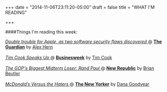 +++
date = "2014-11-06T23:11:20-05:00"
draft = false
title = "WHAT I'M READING"

+++

####Things I'm reading this week:

[ _Double trouble for Apple, as two software security flaws discovered_ ](http://www.theguardian.com/technology/2014/nov/06/apple-mac-iphone-security-malware) @ [**The Guardian**](http://theguardian.com) by [Alex Hern](https://twitter.com/alexhern)
<br>
<br>
[ _Tim Cook Speaks Up_ ](http://www.businessweek.com/articles/2014-10-30/tim-cook-im-proud-to-be-gay) @ [**Businesweek**](http://businessweek.com) by [Tim Cook](http://www.apple.com/pr/bios/tim-cook.html)
<br>
<br>
[ _The GOP's Biggest Midterm Loser: Rand Paul_ ](http://www.newrepublic.com/article/120174/rand-paul-2014-midterm-elections-biggest-republican-loser) @ [**New Republic**](http://newrepublic.com) by [Brian Beutler](https://twitter.com/brianbeutler)
<br>
<br>
[ _McDonald’s Versus the Haters_ ](http://www.newyorker.com/culture/cultural-comment/mcdonalds-versus-haters)@ [**The New Yorker**](http://newyorker.com) by [Dana Goodyear](http://www.danagoodyear.com/bio/)
